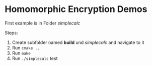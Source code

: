 # Homomorphic Encryption Demos

First example is in Folder *simplecalc*

Steps:
1. Create subfolder named **build** und _simplecalc_ and navigate to it
2. Run `cmake ..`
3. Run `make`
4. Run `./simplecalc`
test

